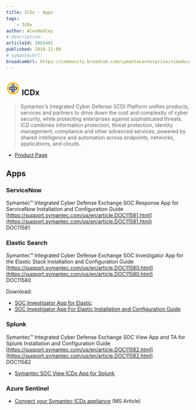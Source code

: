```yaml
---
title: ICDx - Apps
tags:
    - ICDx
author: AlexHedley
# description: 
articleId: 3865481
published: 2019-12-09
# symantecUrl:
broadcomUrl: https://community.broadcom.com/symantecenterprise/viewdocument/icdx-apps?CommunityKey=b3175e2c-b99e-479f-ae6b-010f3cb2c8e9&tab=librarydocuments
---
```


## ![ICDx Logo](images\ICDx-logo-small.png) ICDx

> Symantec’s Integrated Cyber Defense (ICD) Platform unifies products, services and partners to drive down the cost and complexity of cyber security, while protecting enterprises against sophisticated threats. ICD combines information protection, threat protection, identity management, compliance and other advanced services, powered by shared intelligence and automation across endpoints, networks, applications, and clouds.

- [Product Page](https://www.symantec.com/theme/integrated-cyber-defense)

## Apps
  
### ServiceNow
  
Symantec™ Integrated Cyber Defense Exchange SOC Response App for ServiceNow Installation and Configuration Guide  
[https://support.symantec.com/us/en/article.DOC11581.html](https://support.symantec.com/us/en/article.DOC11581.html)  
DOC11581
  
### Elastic Search
  
Symantec™ Integrated Cyber Defense Exchange SOC Investigator App for the Elastic Stack Installation and Configuration Guide  
[https://support.symantec.com/us/en/article.DOC11580.html](https://support.symantec.com/us/en/article.DOC11580.html)  
DOC11580
  
Download:

- [SOC Investigator App for Elastic](https://community.broadcom.com/symantecenterprise/viewdocument?DocumentKey=cc9f9f6d-97b3-4949-99d3-09391867a829&amp;CommunityKey=5fe99800-c6d1-4f28-a6fd-48bb6e959591&amp;tab=librarydocuments)
- [SOC Investigator App For Elastic Installation and Configuration Guide](https://community.broadcom.com/symantecenterprise/viewdocument?DocumentKey=5d513ef0-c5b2-45f8-936d-a74e9d06626a&amp;CommunityKey=b3175e2c-b99e-479f-ae6b-010f3cb2c8e9&amp;tab=librarydocuments)

### Splunk
  
Symantec™ Integrated Cyber Defense Exchange SOC View App and TA for Splunk Installation and Configuration Guide  
[https://support.symantec.com/us/en/article.DOC11582.html](https://support.symantec.com/us/en/article.DOC11582.html)  
DOC11582

- [Symantec SOC View ICDx App for Splunk](https://community.broadcom.com/symantecenterprise/viewdocument?DocumentKey=56834963-3822-4d1e-a4f1-060d9bafdef3&amp;CommunityKey=a92dd4cf-21c0-4c6a-8f41-25d104b1d671&amp;tab=librarydocuments)

### Azure Sentinel

- [Connect your Symantec ICDx appliance](https://docs.microsoft.com/en-us/azure/sentinel/connect-symantec) (MS Article)
